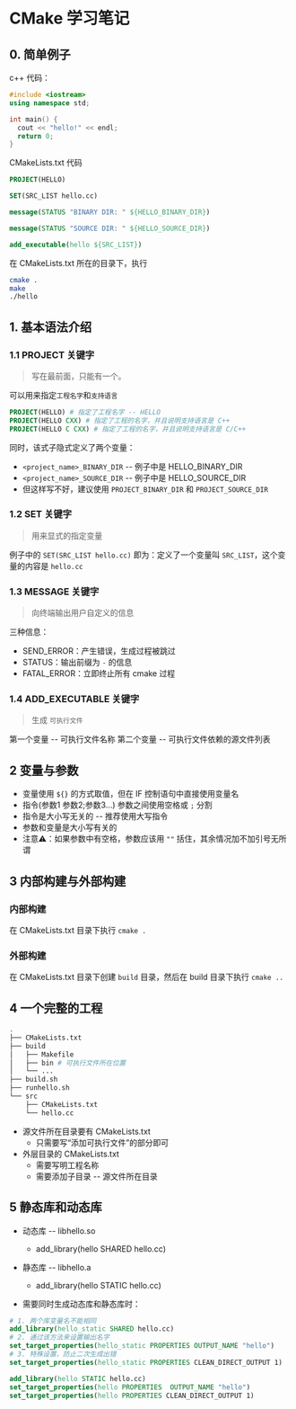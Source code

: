 # CMake 学习笔记

## 0. 简单例子
c++ 代码：
```cpp
#include <iostream>
using namespace std;

int main() {
  cout << "hello!" << endl;
  return 0;
}
```
CMakeLists.txt 代码
```cmake
PROJECT(HELLO)

SET(SRC_LIST hello.cc)

message(STATUS "BINARY DIR: " ${HELLO_BINARY_DIR})

message(STATUS "SOURCE DIR: " ${HELLO_SOURCE_DIR})

add_executable(hello ${SRC_LIST})

```

在 CMakeLists.txt 所在的目录下，执行
```bash
cmake .
make
./hello
```
## 1. 基本语法介绍
### 1.1 PROJECT 关键字
> 写在最前面，只能有一个。

可以用来指定`工程名字`和`支持语言`
```cmake
PROJECT(HELLO) # 指定了工程名字 -- HELLO
PROJECT(HELLO CXX) # 指定了工程的名字，并且说明支持语言是 C++
PROJECT(HELLO C CXX) # 指定了工程的名字，并且说明支持语言是 C/C++
```

同时，该式子隐式定义了两个变量：
- `<project_name>_BINARY_DIR` -- 例子中是 HELLO_BINARY_DIR
- `<project_name>_SOURCE_DIR` -- 例子中是 HELLO_SOURCE_DIR
- 但这样写不好，建议使用 `PROJECT_BINARY_DIR` 和 `PROJECT_SOURCE_DIR`

### 1.2 SET 关键字
> 用来显式的指定变量

例子中的 `SET(SRC_LIST hello.cc)` 即为：定义了一个变量叫 `SRC_LIST`，这个变量的内容是 `hello.cc`

### 1.3 MESSAGE 关键字
> 向终端输出用户自定义的信息

三种信息：
- SEND_ERROR：产生错误，生成过程被跳过
- STATUS：输出前缀为 `-` 的信息
- FATAL_ERROR：立即终止所有 cmake 过程

### 1.4 ADD_EXECUTABLE 关键字
> 生成 `可执行文件`

第一个变量 -- 可执行文件名称
第二个变量 -- 可执行文件依赖的源文件列表

## 2 变量与参数

- 变量使用 `${}` 的方式取值，但在 IF 控制语句中直接使用变量名
- 指令(参数1 参数2;参数3...) 参数之间使用空格或 `;` 分割
- 指令是大小写无关的 -- 推荐使用大写指令
- 参数和变量是大小写有关的
- 注意⚠️：如果参数中有空格，参数应该用 `""` 括住，其余情况加不加引号无所谓

## 3 内部构建与外部构建
### 内部构建
在 CMakeLists.txt 目录下执行 `cmake .`
### 外部构建
在 CMakeLists.txt 目录下创建 `build` 目录，然后在 build 目录下执行 `cmake ..`

## 4 一个完整的工程
```bash
.
├── CMakeLists.txt
├── build
│   ├── Makefile
│   ├── bin # 可执行文件所在位置
│   └── ...
├── build.sh
├── runhello.sh
└── src
    ├── CMakeLists.txt 
    └── hello.cc
```
- 源文件所在目录要有 CMakeLists.txt
  - 只需要写“添加可执行文件”的部分即可
- 外层目录的 CMakeLists.txt
  - 需要写明工程名称
  - 需要添加子目录 -- 源文件所在目录


## 5 静态库和动态库

- 动态库 -- libhello.so
  - add_library(hello SHARED hello.cc)

- 静态库 -- libhello.a
  - add_library(hello STATIC hello.cc)

- 需要同时生成动态库和静态库时：
```cmake
# 1. 两个库变量名不能相同
add_library(hello_static SHARED hello.cc)
# 2. 通过该方法来设置输出名字
set_target_properties(hello_static PROPERTIES OUTPUT_NAME "hello")
# 3. 特殊设置，防止二次生成出错
set_target_properties(hello_static PROPERTIES CLEAN_DIRECT_OUTPUT 1)

add_library(hello STATIC hello.cc)
set_target_properties(hello PROPERTIES  OUTPUT_NAME "hello")
set_target_properties(hello PROPERTIES CLEAN_DIRECT_OUTPUT 1)
```

